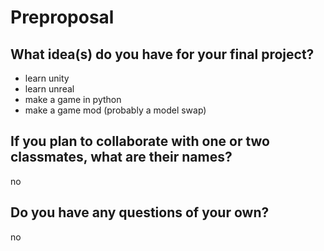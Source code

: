 # Preproposal

## What idea(s) do you have for your final project?
- learn unity
- learn unreal
- make a game in python
- make a game mod (probably a model swap)
## If you plan to collaborate with one or two classmates, what are their names?

no

## Do you have any questions of your own?

no
